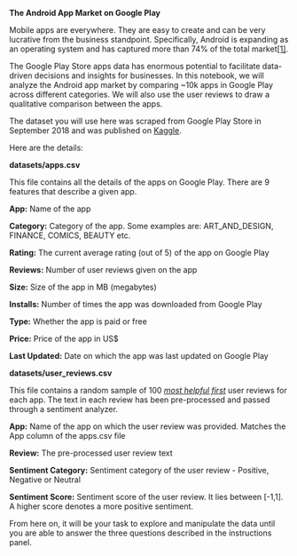 **The Android App Market on Google Play**

Mobile apps are everywhere. They are easy to create and can be very lucrative from the business standpoint. Specifically, Android is expanding as an operating system and has captured more than 74% of the total market[[1]](https://www.statista.com/statistics/272698/global-market-share-held-by-mobile-operating-systems-since-2009).

The Google Play Store apps data has enormous potential to facilitate data-driven decisions and insights for businesses. In this notebook, we will analyze the Android app market by comparing ~10k apps in Google Play across different categories. We will also use the user reviews to draw a qualitative comparison between the apps.

The dataset you will use here was scraped from Google Play Store in September 2018 and was published on [Kaggle](https://www.kaggle.com/lava18/google-play-store-apps).

Here are the details:

**datasets/apps.csv**

This file contains all the details of the apps on Google Play. There are 9 features that describe a given app.

**App:**  Name of the app

**Category:**  Category of the app. Some examples are: ART\_AND\_DESIGN, FINANCE, COMICS, BEAUTY etc.

**Rating:**  The current average rating (out of 5) of the app on Google Play

**Reviews:**  Number of user reviews given on the app

**Size:**  Size of the app in MB (megabytes)

**Installs:**  Number of times the app was downloaded from Google Play

**Type:**  Whether the app is paid or free

**Price:**  Price of the app in US$

**Last Updated:**  Date on which the app was last updated on Google Play

**datasets/user\_reviews.csv**

This file contains a random sample of 100 [_most helpful first_](https://www.androidpolice.com/2019/01/21/google-play-stores-redesigned-ratings-and-reviews-section-lets-you-easily-filter-by-star-rating/) user reviews for each app. The text in each review has been pre-processed and passed through a sentiment analyzer.

**App:**  Name of the app on which the user review was provided. Matches the App column of the apps.csv file

**Review:**  The pre-processed user review text

**Sentiment Category:**  Sentiment category of the user review - Positive, Negative or Neutral

**Sentiment Score:**  Sentiment score of the user review. It lies between [-1,1]. A higher score denotes a more positive sentiment.

From here on, it will be your task to explore and manipulate the data until you are able to answer the three questions described in the instructions panel.
